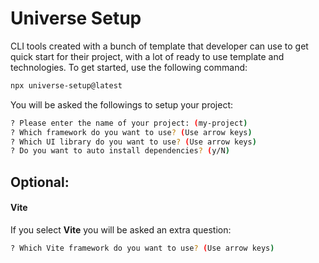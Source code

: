 # Universe Setup

CLI tools created with a bunch of template that developer can use to get quick start for their project, with a lot of ready to use template and technologies. To get started, use the following command:

```bash
npx universe-setup@latest
```

You will be asked the followings to setup your project:
```bash
? Please enter the name of your project: (my-project)
? Which framework do you want to use? (Use arrow keys)
? Which UI library do you want to use? (Use arrow keys)
? Do you want to auto install dependencies? (y/N)
```

## Optional:

#### Vite
If you select **Vite** you will be asked an extra question:
```bash
? Which Vite framework do you want to use? (Use arrow keys)
```